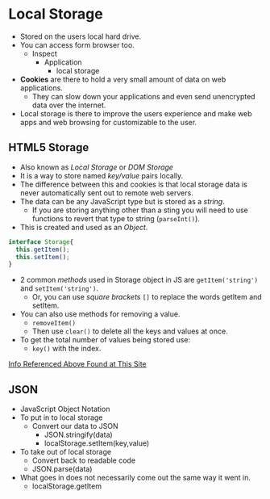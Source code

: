 # Local Storage

- Stored on the users local hard drive.
- You can access form browser too.
  - Inspect
    - Application
      - local storage
- **Cookies** are there to hold a very small amount of data on web applications.
  - They can slow down your applications and even send unencrypted data over the internet.
- Local storage is there to improve the users experience and make web apps and web browsing for customizable to the user.

## HTML5 Storage

- Also known as *Local Storage* or *DOM Storage*
- It is a way to store named *key/value* pairs locally.
- The difference between this and cookies is that local storage data is never automatically sent out to remote web servers.
- The data can be any JavaScript type but is stored as a *string*.
  - If you are storing anything other than a sting you will need to use functions to revert that type to string (`parseInt()`).
- This is created and used as an *Object*.

```js
interface Storage{
  this.getItem();
  this.setItem();
}
```

- 2 common *methods* used in Storage object in JS are `getItem('string')` and `setItem('string')`.
  - Or, you can use *square brackets* `[]` to replace the words getItem and setItem.
- You can also use methods for removing a value.
  - `removeItem()`
  - Then use `clear()` to delete all the keys and values at once.
- To get the total number of values being stored use:
  - `key()` with the index.

[Info Referenced Above Found at This Site](http://diveinto.html5doctor.com/storage.html)

## JSON

- JavaScript Object Notation
- To put in to local storage
  - Convert our data to JSON
    - JSON.stringify(data)
    - localStorage.setItem(key,value)
- To take out of local storage
  - Convert back to readable code
  - JSON.parse(data)
- What goes in does not necessarily come out the same way it went in.
  - localStorage.getItem